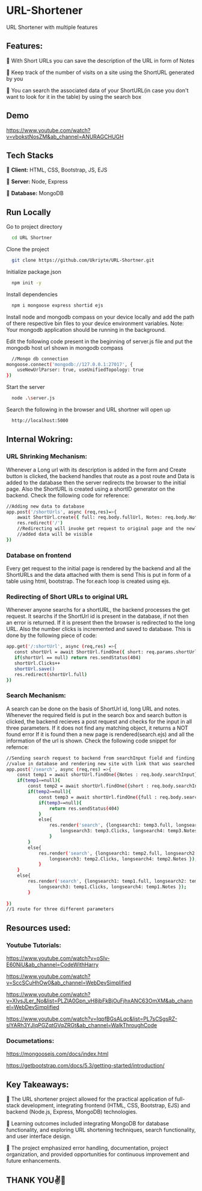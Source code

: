 # URL-Shortener

URL Shortener with multiple features 

## Features:

🍡 With Short URLs you can save the description of the URL in form of Notes

🍡 Keep track of the number of visits on a site using the ShortURL generated by you

🍡 You can search the associated data of your ShortURL(in case you don't want to look for it in the table) by using the search box

## Demo

https://www.youtube.com/watch?v=vbokstNosZM&ab_channel=ANURAGCHUGH

## Tech Stacks

🦕 **Client:** HTML, CSS, Bootstrap, JS, EJS

🦕 **Server:** Node, Express

🦕 **Database:** MongoDB

## Run Locally

Go to project directory

```bash
  cd URL Shortner
```

Clone the project

```bash
  git clone https://github.com/Ukriyte/URL-Shortner.git
```

Initialize package.json

```bash
  npm init -y
```

Install dependencies

```bash
  npm i mongoose express shortid ejs
```

Install node and mongodb compass on your device locally and add the path of there respective bin files to your device environment variables.
Note: Your mongodb application should be running in the background.

Edit the following code present in the beginning of server.js file and put the mongodb host url shown in mongodb compass

```bash
  //Mongo db connection
mongoose.connect('mongodb://127.0.0.1:27017', {
    useNewUrlParser: true, useUnifiedTopology: true
})

```
Start the server

```bash
  node .\server.js
```

Search the following in the browser and URL shortner will open up

```bash
  http://localhost:5000
```

## Internal Wokring:

### URL Shrinking Mechanism:

Whenever a Long url with its description is added in the form and Create button is clicked, the backend handles that route
as a post route and Data is added to the database then the server redirects the browser to the initial page. Also the ShortURL is created using
a shortID generator on the backend. Check the following code for reference:

```bash
//Adding new data to database
app.post('/shortUrls', async (req,res)=>{
    await ShortUrl.create({ full: req.body.fullUrl, Notes: req.body.Notes})
    res.redirect('/')
    //Redirecting will invoke get request to original page and the newly
    //added data will be visible
})
```

### Database on frontend

Every get request to the initial page is rendered by the backend and all the ShortURLs and the data attached with them is send
This is put in form of a table using html, bootstrap. The for.each loop is created using ejs.

### Redirecting of Short URLs to original URL

Whenever anyone searchs for a shortURL, the backend processes the get request. It searchs if the ShortUrl id is present in the database,
 if not then an error is returned. If it is present then the browser is redirected to the long URL. Also the number clicks is incremented and saved to database. This is done by the following piece of code:
 
 ```bash
 app.get('/:shortUrl', async (req,res) =>{
    const shortUrl = await ShortUrl.findOne({ short: req.params.shortUrl})
    if(shortUrl == null) return res.sendStatus(404)
    shortUrl.Clicks++
    shortUrl.save()
    res.redirect(shortUrl.full)
})
```
     
### Search Mechanism:

A search can be done on the basis of ShortUrl id, long URL and notes. Whenever the required field is put in the search box and search button is clicked,
the backend recieves a post request and checks for the input in all three parameters. If it does not find any matching object, it returns a NOT found error
If it is found then a new page is rendered(search.ejs) and all the information of the url is shown. Check the following code snippet for refernce:

```bash
//Sending search request to backend from searchInput field and finding matching
//value in database and rendering new site with link that was searched for
app.post('/search', async (req,res) =>{
    const temp1 = await shortUrl.findOne({Notes : req.body.searchInput}) 
    if(temp1==null){
        const temp2 = await shortUrl.findOne({short : req.body.searchInput}) 
        if(temp2==null){
            const temp3 = await shortUrl.findOne({full : req.body.searchInput})
            if(temp3==null){
                return res.sendStatus(404)
            }
            else{
                res.render('search', {longsearch1: temp3.full, longsearch2: temp3.short,
                    longsearch3: temp3.Clicks, longsearch4: temp3.Notes });
                } 
        }
        else{
            res.render('search', {longsearch1: temp2.full, longsearch2: temp2.short,
                longsearch3: temp2.Clicks, longsearch4: temp2.Notes });
            }
    }
    else{
        res.render('search', {longsearch1: temp1.full, longsearch2: temp1.short,
            longsearch3: temp1.Clicks, longsearch4: temp1.Notes });
        }
    
})
//1 route for three different parameters
```
## Resources used:

### Youtube Tutorials:

https://www.youtube.com/watch?v=oSIv-E60NiU&ab_channel=CodeWithHarry

https://www.youtube.com/watch?v=SccSCuHhOw0&ab_channel=WebDevSimplified

https://www.youtube.com/watch?v=XlvsJLer_No&list=PLZlA0Gpn_vH8jbFkBjOuFjhxANC63OmXM&ab_channel=WebDevSimplified

https://www.youtube.com/watch?v=IqpfBGsALqc&list=PL7sCSgsRZ-slYARh3YJIqPGZqtGVqZRGt&ab_channel=WalkThroughCode

### Documetations:

https://mongoosejs.com/docs/index.html

https://getbootstrap.com/docs/5.3/getting-started/introduction/

## Key Takeaways:

💫 The URL shortener project allowed for the practical application of full-stack development, integrating frontend (HTML, CSS, Bootstrap, EJS) and backend (Node.js, Express, MongoDB) technologies.

💫 Learning outcomes included integrating MongoDB for database functionality, and exploring URL shortening techniques, search functionality, and user interface design.

💫 The project emphasized error handling, documentation, project organization, and provided opportunities for continuous improvement and future enhancements.

## THANK YOU✌️🐶

